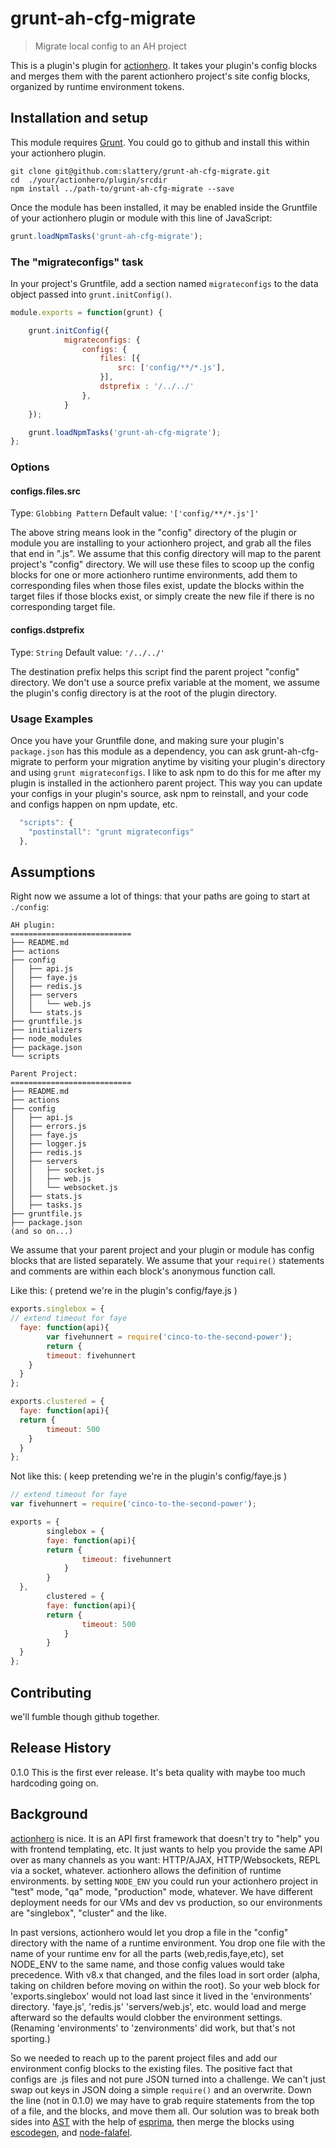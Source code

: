# grunt-ah-cfg-migrate

> Migrate local config to an AH project

This is a plugin's plugin for [actionhero](https://github.com/evantahler/actionhero).   It takes your plugin's config blocks and merges them with the parent actionhero project's site config blocks, organized by runtime environment tokens.

## Installation and setup

This module requires [Grunt](http://gruntjs.com/).   You could go to github and install this within your actionhero plugin. 

```shell
git clone git@github.com:slattery/grunt-ah-cfg-migrate.git
cd  ./your/actionhero/plugin/srcdir
npm install ../path-to/grunt-ah-cfg-migrate --save
```

Once the module has been installed, it may be enabled inside the Gruntfile of your actionhero plugin or module with this line of JavaScript:

```js
grunt.loadNpmTasks('grunt-ah-cfg-migrate');
```

### The "migrateconfigs" task

In your project's Gruntfile, add a section named `migrateconfigs` to the data object passed into `grunt.initConfig()`.

```js
module.exports = function(grunt) {

	grunt.initConfig({
			migrateconfigs: {
				configs: {
					files: [{
						src: ['config/**/*.js'],
					}],
					dstprefix : '/../../'
				},	
			}
	});

	grunt.loadNpmTasks('grunt-ah-cfg-migrate');
};
```

### Options

#### configs.files.src
Type: `Globbing Pattern`
Default value: `'['config/**/*.js']'`

The above string means look in the "config" directory of the plugin or module you are installing to your actionhero project, and grab all the files that end in ".js".   We assume that this config directory will map to the parent project's "config" directory.  We will use these files to scoop up the config blocks for one or more actionhero runtime environments, add them to corresponding files when those files exist, update the blocks within the target files if those blocks exist, or simply create the new file if there is no corresponding target file.

#### configs.dstprefix
Type: `String`
Default value: `'/../../'`

The destination prefix helps this script find the parent project "config" directory.   We don't use a source prefix variable at the moment, we assume the plugin's config directory is at the root of the plugin directory.

### Usage Examples
Once you have your Gruntfile done, and making sure your plugin's `package.json` has this module as a dependency, you can ask grunt-ah-cfg-migrate to perform your migration anytime by visiting your plugin's directory and using `grunt migrateconfigs`.   I like to ask npm to do this for me after my plugin is installed in the actionhero parent project.   This way you can update your configs in your plugin's source, ask npm to reinstall, and your code and configs happen on npm update, etc.

```js
  "scripts": {
    "postinstall": "grunt migrateconfigs"
  },
```

## Assumptions
Right now we assume a lot of things: that your paths are going to start at `./config`:

```
AH plugin:
===========================
├── README.md
├── actions
├── config
│   ├── api.js
│   ├── faye.js
│   ├── redis.js
│   ├── servers
│   │   └── web.js
│   └── stats.js
├── gruntfile.js
├── initializers
├── node_modules
├── package.json
└── scripts

Parent Project:
===========================
├── README.md
├── actions
├── config
│   ├── api.js
│   ├── errors.js
│   ├── faye.js
│   ├── logger.js
│   ├── redis.js
│   ├── servers
│   │   ├── socket.js
│   │   ├── web.js
│   │   └── websocket.js
│   ├── stats.js
│   ├── tasks.js
├── gruntfile.js
├── package.json
(and so on...)
```

We assume that your parent project and your plugin or module has config blocks that are listed separately.   We assume that your `require()` statements and comments are within each block's anonymous function call.

Like this:
( pretend we're in the plugin's config/faye.js )
```js
exports.singlebox = {
// extend timeout for faye
  faye: function(api){
		var fivehunnert = require('cinco-to-the-second-power');
		return {
    	timeout: fivehunnert
    }
  }
};

exports.clustered = {
  faye: function(api){
  return {
    	timeout: 500
    }
  }
};
```

Not like this:
( keep pretending we're in the plugin's config/faye.js )
```js
// extend timeout for faye
var fivehunnert = require('cinco-to-the-second-power');

exports = {
		singlebox = {
		faye: function(api){
		return {
				timeout: fivehunnert
			}
		}
  },
 		clustered = {
		faye: function(api){
		return {
				timeout: 500
			}
		}
  } 
};
```

## Contributing
we'll fumble though github together.

## Release History
0.1.0  This is the first ever release.  It's beta quality with maybe too much hardcoding going on.

## Background

[actionhero](http://actionherojs.com) is nice.   It is an API first framework that doesn't try to "help" you with frontend templating, etc.   It just wants to help you provide the same API over as many channels as you want: HTTP/AJAX, HTTP/Websockets, REPL via a socket, whatever.   actionhero allows the definition of runtime environments.    by setting `NODE_ENV` you could run your actionhero project in "test" mode, "qa" mode, "production" mode, whatever.     We have different deployment needs for our VMs and dev vs production, so our environments are "singlebox", "cluster" and the like.

In past versions, actionhero would let you drop a file in the "config" directory with the name of a runtime environment.   You drop one file with the name of your runtime env for all the parts (web,redis,faye,etc), set NODE_ENV to the same name, and those config values would take precedence.   With v8.x that changed, and the files load in sort order (alpha, taking on children before moving on within the root).   So your web block for 'exports.singlebox' would not load last since it lived in the 'environments' directory.   'faye.js', 'redis.js' 'servers/web.js', etc. would load and merge afterward so the defaults would clobber the environment settings.  (Renaming 'environments' to 'zenvironments' did work, but that's not sporting.)

So we needed to reach up to the parent project files and add our environment config blocks to the existing files.    The positive fact that configs are .js files and not pure JSON turned into a challenge.   We can't just swap out keys in JSON doing a simple `require()` and an overwrite.   Down the line (not in 0.1.0) we may have to grab require statements from the top of a file, and the blocks, and move them all.   Our solution was to break both sides into [AST](http://esprima.org/doc/index.html#ast) with the help of [esprima](http://esprima.org/), then merge the blocks using [escodegen](https://github.com/Constellation/escodegen), and [node-falafel](https://github.com/substack/node-falafel).
